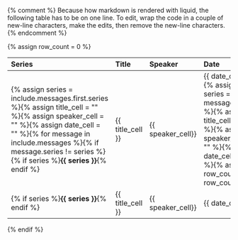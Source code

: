 {% comment %}
Because how markdown is rendered with liquid, the following table has to be
on one line. To edit, wrap the code in a couple of new-line characters, make
the edits, then remove the new-line characters.
{% endcomment %}

{% assign row_count = 0 %}

  Series | Title | Speaker | Date
:--------|:------|:--------|:-----
{% assign series = include.messages.first.series %}{% assign title_cell = "" %}{% assign speaker_cell = "" %}{% assign date_cell = "" %}{% for message in include.messages %}{% if message.series != series %}{% if series %}**{{ series }}**{% endif %} | {{ title_cell }} | {{ speaker_cell}} | {{ date_cell }}{% assign series = message.series %}{% assign title_cell = "" %}{% assign speaker_cell = "" %}{% assign date_cell = "" %}{% assign row_count = row_count | plus: 1 %}{% endif %}{% capture title_cell %}{{ title_cell }}• [{{ message.title }}]({{ message.url }})<br>{% endcapture %}{% assign speaker_cell = speaker_cell | append: site.data.authors[message.author].name | append: "<br>" %}{% assign message_date = message.date | date_to_string %}{% assign date_cell = date_cell | append: message_date | append: "<br>" %}{% endfor %}{% if row_count == 0 %}{% if series %}**{{ series }}**{% endif %} | {{ title_cell }} | {{ speaker_cell}} | {{ date_cell }}{% else %}
{% if series %}**{{ series }}**{% endif %} | {{ title_cell }} | {{ speaker_cell}} | {{ date_cell }}
{% endif %}
